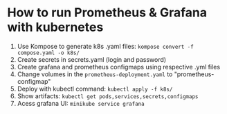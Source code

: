 # How to run Prometheus & Grafana with kubernetes

1. Use Kompose to generate k8s .yaml files:
`kompose convert -f compose.yaml -o k8s/`
2. Create secrets in secrets.yaml (login and password)
3. Create grafana and prometheus configmaps using respective .yml files
4. Change volumes in the `prometheus-deployment.yaml` to "prometheus-configmap"
5. Deploy with kubectl command:
`kubectl apply -f k8s/`
6. Show artifacts:
`kubectl get pods,services,secrets,configmaps`
7. Acess grafana UI:
`minikube service grafana`